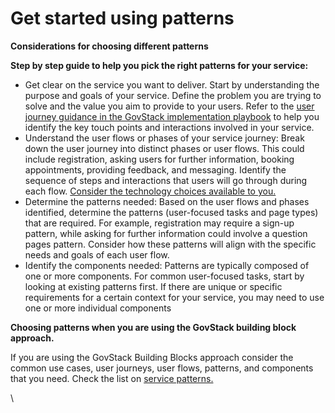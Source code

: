 # Get started using patterns



**Considerations for choosing different patterns**

**Step by step guide to help you pick the right patterns for your service:**&#x20;

* Get clear on the service you want to deliver. Start by understanding the purpose and goals of your service. Define the problem you are trying to solve and the value you aim to provide to your users. Refer to the [user journey guidance in the GovStack implementation playbook](https://app.gitbook.com/o/pxmRWOPoaU8fUAbbcrus/s/4D3oEcPGpYoKnwkQmCzJ/govstack-implementation-playbook/design-and-delivery/user-journeys) to help you identify the key touch points and interactions involved in your service.
* Understand the user flows or phases of your service journey: Break down the user journey into distinct phases or user flows. This could include registration, asking users for further information, booking appointments, providing feedback, and messaging. Identify the sequence of steps and interactions that users will go through during each flow. [Consider the technology choices available to you. ](../service-design-standards/technology-choices.md)
* Determine the patterns needed: Based on the user flows and phases identified, determine the patterns (user-focused tasks and page types) that are required. For example, registration may require a sign-up pattern, while asking for further information could involve a question pages pattern. Consider how these patterns will align with the specific needs and goals of each user flow.
* Identify the components needed: Patterns are typically composed of one or more components. For common user-focused tasks, start by looking at existing patterns first. If there are unique or specific requirements for a certain context for your service, you may need to use one or more individual components

**Choosing patterns when you are using the GovStack building block approach.**&#x20;

If you are using the GovStack Building Blocks approach consider the common use cases, user journeys, user flows, patterns, and components that you need. Check the list on [service patterns.](service-patterns/) &#x20;

\
